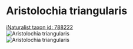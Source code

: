 
Aristolochia triangularis
=========================
  
[iNaturalist taxon id: 788222](https://www.inaturalist.org/taxa/788222)  
![Aristolochia triangularis](https://inaturalist-open-data.s3.amazonaws.com/photos/37224453/medium.jpeg)  
![Aristolochia triangularis](https://inaturalist-open-data.s3.amazonaws.com/photos/37224605/medium.jpeg)